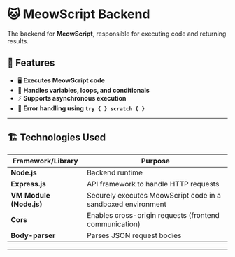 # 🐱 MeowScript Backend

The backend for **MeowScript**, responsible for executing code and returning results.

## 🚀 Features
- 🖥️ **Executes MeowScript code**
- 📝 **Handles variables, loops, and conditionals**
- ⚡ **Supports asynchronous execution**
- 🐾 **Error handling using `try { } scratch { }`**

---

## 🏗️ Technologies Used
| Framework/Library | Purpose |
|------------------|---------|
| **Node.js** | Backend runtime |
| **Express.js** | API framework to handle HTTP requests |
| **VM Module (Node.js)** | Securely executes MeowScript code in a sandboxed environment |
| **Cors** | Enables cross-origin requests (frontend communication) |
| **Body-parser** | Parses JSON request bodies |

---